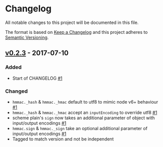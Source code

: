 # Changelog
All notable changes to this project will be documented in this file.

The format is based on [Keep a Changelog](http://keepachangelog.com/en/1.0.0/)
and this project adheres to [Semantic Versioning](http://semver.org/spec/v2.0.0.html).

## [v0.2.3] - 2017-07-10
### Added
- Start of CHANGELOG [#1]

### Changed
- `hmmac._hash` & `hmmac._hmac` default to utf8 to mimic node v6+ behaviour [#1]
- `hmmac._hash` & `hmmac._hmac` accept an `inputEncoding` to override utf8 [#1]
- scheme plain's `sign` now takes an additional parameter of object with input/output encodings [#1]
- `hmmac.sign` & `hmmac._sign` take an optional additional parameter of input/output encodings [#1]
- Tagged to match version and not be independent

[#1]: https://github.com/virtru/hmmac/pull/1

[v0.2.3]: https://github.com/virtru/hmmac/compare/v1.0.0...virtru:v0.2.3
